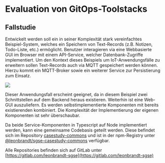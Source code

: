 # Evaluation von GitOps-Toolstacks

## Fallstudie

Entwickelt werden soll ein in seiner Komplexität stark vereinfachtes Beispiel-System, welches ein Speichern von Text-Records (z.B. Notizen, Todo-Liste, etc.) ermöglicht. Benutzer interagieren via eine Webbasierte GUI im Browser mit einem API-Service, welcher Datenbank-Zugriffe implementiert. Um den Kontext dieses Beispiels um IoT-Anwendungsfälle zu erweitern sollen Text-Records auch via MQTT gespeichert werden können. Hierzu kommt ein MQTT-Broker sowie ein weiterer Service zur Persistierung zum Einsatz.

![](https://f002.backblazeb2.com/file/leonbrandt-public/studium/sgse/architecture.svg)

Dieser Anwendungsfall erscheint geeignet, da in diesem Beispiel zwei Schnittstellen auf dem Backend heraus existieren. Weiterhin ist eine Web-GUI auszuliefern. Es werden selbstimplementierte Komponenten mit bereits existierenden kombiniert. Die Komplexität der Implementierung der eigenen Komponenten ist sehr überschaubar.

Da beide Service-Komponenten in Typescript auf Node implementiert werden, kann eine gemeinsame Codebasis geteilt werden. Diese befindet sich im Repository [casestudy-commons](https://gitlab.com/leonbrandt-sgse/casestudy-commons) und ist in der npm-Registry unter [@leonbrandt/sgse-casestudy-commons](https://www.npmjs.com/package/@leonbrandt/sgse-casestudy-commons) verfügbar.

Alle Repositories befinden sich auf GitLab unter [https://gitlab.com/leonbrandt-sgse](https://gitlab.com/leonbrandt-sgse)

